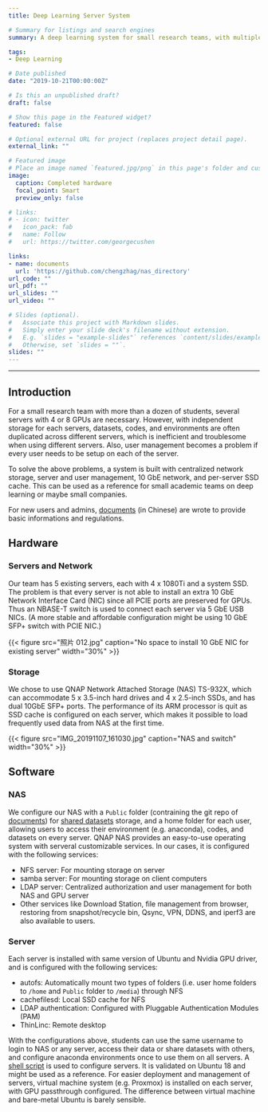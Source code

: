 ```yaml
---
title: Deep Learning Server System

# Summary for listings and search engines
summary: A deep learning system for small research teams, with multiple GPU servers, centralized network storage, server and user management, 10 GbE network, and per-server SSD cache.

tags:
- Deep Learning

# Date published
date: "2019-10-21T00:00:00Z"

# Is this an unpublished draft?
draft: false

# Show this page in the Featured widget?
featured: false

# Optional external URL for project (replaces project detail page).
external_link: ""

# Featured image
# Place an image named `featured.jpg/png` in this page's folder and customize its options here.
image:
  caption: Completed hardware
  focal_point: Smart
  preview_only: false

# links:
# - icon: twitter
#   icon_pack: fab
#   name: Follow
#   url: https://twitter.com/georgecushen

links:
- name: documents
  url: 'https://github.com/chengzhag/nas_directory'
url_code: ""
url_pdf: ""
url_slides: ""
url_video: ""

# Slides (optional).
#   Associate this project with Markdown slides.
#   Simply enter your slide deck's filename without extension.
#   E.g. `slides = "example-slides"` references `content/slides/example-slides.md`.
#   Otherwise, set `slides = ""`.
slides: ""
---
```


---
## Introduction

For a small research team with more than a dozen of students, several servers with 4 or 8 GPUs are necessary. However, with independent storage for each servers, datasets, codes, and environments are often duplicated across different servers, which is inefficient and troublesome when using different servers. Also, user management becomes a problem if every user needs to be setup on each of the server.

To solve the above problems, a system is built with centralized network storage, server and user management, 10 GbE network, and per-server SSD cache. This can be used as a reference for small academic teams on deep learning or maybe small companies.

For new users and admins, [documents](https://github.com/chengzhag/nas_directory) (in Chinese) are wrote to provide basic informations and regulations.

## Hardware

### Servers and Network

Our team has 5 existing servers, each with 4 x 1080Ti and a system SSD. The problem is that every server is not able to install an extra 10 GbE Network Interface Card (NIC) since all PCIE ports are preserved for GPUs. Thus an NBASE-T switch is used to connect each server via 5 GbE USB NICs. (A more stable and affordable configuration might be using 10 GbE SFP+ switch with PCIE NIC.)

{{< figure src="照片 012.jpg" caption="No space to install 10 GbE NIC for existing server" width="30%" >}}

### Storage

We chose to use QNAP Network Attached Storage (NAS) TS-932X, which can accommodate 5 x 3.5-inch hard drives and 4 x 2.5-inch SSDs, and has dual 10GbE SFP+ ports. The performance of its ARM processor is quit as SSD cache is configured on each server, which makes it possible to load frequently used data from NAS at the first time.

{{< figure src="IMG_20191107_161030.jpg" caption="NAS and switch" width="30%" >}}

## Software

### NAS

We configure our NAS with a ```Public``` folder (contraining the git repo of [documents](https://github.com/chengzhag/nas_directory)) for [shared datasets](https://github.com/chengzhag/nas_directory/tree/master/datasets) storage, and a home folder for each user, allowing users to access their environment (e.g. anaconda), codes, and datasets on every server. QNAP NAS provides an easy-to-use operating system with serveral customizable services. In our cases, it is configured with the following services:

- NFS server: For mounting storage on server
- samba server: For mounting storage on client computers
- LDAP server: Centralized authorization and user management for both NAS and GPU server
- Other services like Download Station, file management from browser, restoring from snapshot/recycle bin, Qsync, VPN, DDNS, and iperf3 are also available to users.

### Server

Each server is installed with same version of Ubuntu and Nvidia GPU driver, and is configured with the following services:

- autofs: Automatically mount two types of folders (i.e. user home folders to ```/home``` and ```Public``` folder to ```/media```) through NFS
- cachefilesd: Local SSD cache for NFS
- LDAP authentication: Configured with Pluggable Authentication Modules (PAM)
- ThinLinc: Remote desktop

With the configurations above, students can use the same username to login to NAS or any server, access their data or share datasets with others, and configure anaconda environments once to use them on all servers. A [shell script](https://github.com/chengzhag/nas_directory/blob/master/documents/server/initserver.sh) is used to configure servers. It is validated on Ubuntu 18 and might be used as a reference. For easier deployment and management of servers, virtual machine system (e.g. Proxmox) is installed on each server, with GPU passthrough configured. The difference between virtual machine and bare-metal Ubuntu is barely sensible.

